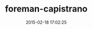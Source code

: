 ---
layout: post
title:  "foreman-capistrano"
repo:   "Gropher/foreman"
date:   2015-02-18 17:02:25
gemurl: http://github.com/Gropher/foreman
---